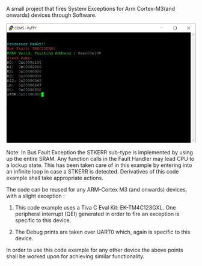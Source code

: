 A small project that fires System Exceptions for Arm Cortex-M3(and onwards) devices through Software. 

![Terminal](https://github.com/pran005/Arm-Cortex-M-Baremetal/blob/master/Cortex_M_faults/Terminal.PNG)

Note: In Bus Fault Exception the STKERR sub-type is implemented by using up the entire SRAM. Any function calls in the Fault Handler may lead CPU to a lockup state.
      This has been taken care of in this example by entering into an infinite loop in case a STKERR is detected. Derivatives of this code example shall take appropriate actions. 
      
The code can be reused for any ARM-Cortex M3 (and onwards) devices, with a slight exception : 
  
  1. This code example uses a Tiva C Eval Kit: EK-TM4C123GXL. 
     One peripheral interrupt (QEI) generated in order to fire an exception is specific to this device. 
  
  2. The Debug prints are taken over UART0 which, again is specific to this device. 
  
In order to use this code example for any other device the above points shall be worked upon for achieving similar functionality. 

     
